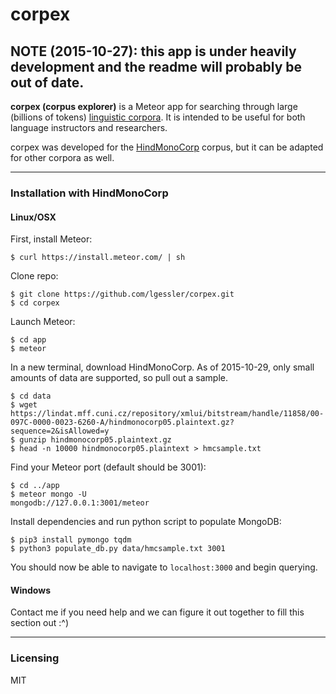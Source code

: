 # corpex 

## NOTE (2015-10-27): this app is under heavily development and the readme will probably be out of date.

**corpex (corpus explorer)** is a Meteor app for searching through large
(billions of tokens) [linguistic corpora](https://en.wikipedia.org/wiki/Corpus_linguistics).
It is intended to be useful for both language instructors and researchers.

corpex was developed for the 
[HindMonoCorp](https://lindat.mff.cuni.cz/repository/xmlui/handle/11858/00-097C-0000-0023-6260-A)
corpus, but it can be adapted for other corpora as well.

------------------------
### Installation with HindMonoCorp 

#### Linux/OSX

First, install Meteor:

    $ curl https://install.meteor.com/ | sh

Clone repo:

    $ git clone https://github.com/lgessler/corpex.git
    $ cd corpex

Launch Meteor:

    $ cd app
    $ meteor

In a new terminal, download HindMonoCorp. As of 2015-10-29, only small amounts
of data are supported, so pull out a sample.
    
    $ cd data
    $ wget https://lindat.mff.cuni.cz/repository/xmlui/bitstream/handle/11858/00-097C-0000-0023-6260-A/hindmonocorp05.plaintext.gz?sequence=2&isAllowed=y
    $ gunzip hindmonocorp05.plaintext.gz
    $ head -n 10000 hindmonocorp05.plaintext > hmcsample.txt

Find your Meteor port (default should be 3001):

    $ cd ../app
    $ meteor mongo -U
    mongodb://127.0.0.1:3001/meteor

Install dependencies and run python script to populate MongoDB:

    $ pip3 install pymongo tqdm
    $ python3 populate_db.py data/hmcsample.txt 3001

You should now be able to navigate to `localhost:3000` and begin querying.

#### Windows

Contact me if you need help and we can figure it out together to fill this
section out :^)

------------------------

### Licensing

MIT 
